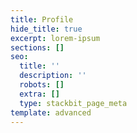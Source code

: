 ```yaml
---
title: Profile
hide_title: true
excerpt: lorem-ipsum
sections: []
seo:
  title: ''
  description: ''
  robots: []
  extra: []
  type: stackbit_page_meta
template: advanced
---
```

